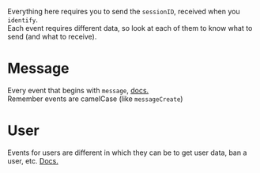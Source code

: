 Everything here requires you to send the `sessionID`, received when you `identify`.  
Each event requires different data, so look at each of them to know what to send (and what to receive).  

# Message
Every event that begins with `message`, [docs.](Resources/Message.md)  
Remember events are camelCase (like `messageCreate`)

# User
Events for users are different in which they can be to get user data, ban a user, etc. [Docs.](Resources/User.md)